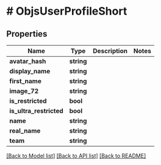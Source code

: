 # # ObjsUserProfileShort

## Properties

Name | Type | Description | Notes
------------ | ------------- | ------------- | -------------
**avatar_hash** | **string** |  | 
**display_name** | **string** |  | 
**first_name** | **string** |  | 
**image_72** | **string** |  | 
**is_restricted** | **bool** |  | 
**is_ultra_restricted** | **bool** |  | 
**name** | **string** |  | 
**real_name** | **string** |  | 
**team** | **string** |  | 

[[Back to Model list]](../../README.md#documentation-for-models) [[Back to API list]](../../README.md#documentation-for-api-endpoints) [[Back to README]](../../README.md)



